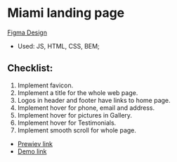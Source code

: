# Miami landing page
[Figma Design](https://www.figma.com/file/nHz8bflIwJaWP3P99vKTH5/miami_home_new?node-id=16033%3A3)
- Used: JS, HTML, CSS, BEM;

## Checklist:

1. Implement favicon.
2. Implement a title for the whole web page.
3. Logos in header and footer have links to home page.
4. Implement hover for phone, email and address.
5. Implement hover for pictures in Gallery.
6. Implement hover for Testimonials.
7. Implement smooth scroll for whole page.


- [Prewiev link](https://github.com/skachkov23/Miami-Landing-page)
- [Demo link](https://skachkov23.github.io/Miami-Landing-page/)
